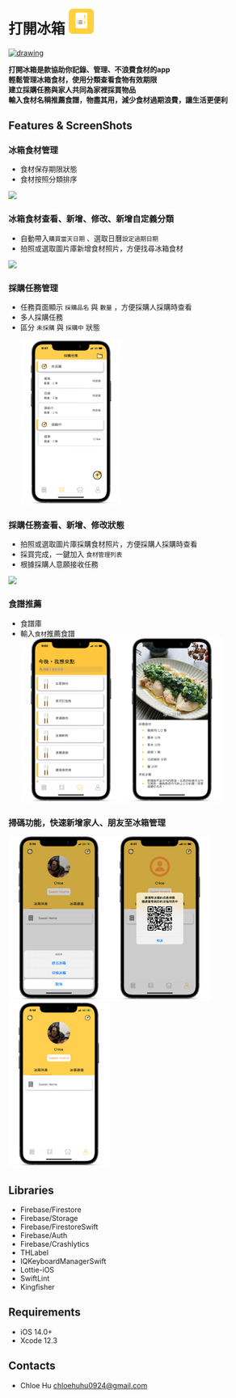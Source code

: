 
# 打開冰箱		<img src="https://github.com/chloe-huhu/FridgeManager/blob/master/FridgeManager/FridgeManagerPNG/FridgeManager_Logo.png" height="50">

<a href="https://apps.apple.com/tw/app/打開冰箱/id1546808246"><img src="https://github.com/Volorf/Badges/blob/master/App%20Store/App%20Store%20Badge.png" alt="drawing" width="150" align="center" />
</a>


**打開冰箱是款協助你記錄、管理、不浪費食材的app<BR>
輕鬆管理冰箱食材，使用分類查看食物有效期限<BR>建立採購任務與家人共同為家裡採買物品<BR>輸入食材名稱推薦食譜，物盡其用，減少食材過期浪費，讓生活更便利**

## Features & ScreenShots


### 冰箱食材管理
* 食材保存期限狀態
* 食材按照分類排序<br>
<img src="https://github.com/chloe-huhu/FridgeManager/blob/master/FridgeManager/FridgeManagerPNG/SwitchData.gif" width="400">
<br>


### 冰箱食材查看、新增、修改、新增自定義分類
* 自動帶入`購買當天日期` 、選取日曆`設定過期日期` 
* 拍照或選取圖片庫新增食材照片，方便找尋冰箱食材<br>
<img src="https://github.com/chloe-huhu/FridgeManager/blob/master/FridgeManager/FridgeManagerPNG/AddNewFood.gif" width="400">


### 採購任務管理
* 任務頁面顯示 `採購品名` 與 `數量` ，方便採購人採購時查看
* 多人採購任務
* 區分 `未採購` 與 `採購中` 狀態 <br>
<br><img src="https://github.com/chloe-huhu/FridgeManager/blob/master/FridgeManager/FridgeManagerPNG/PurchaseListPage.png" width="200">

### 採購任務查看、新增、修改狀態
* 拍照或選取圖片庫採購食材照片，方便採購人採購時查看
* 採買完成，一鍵加入 `食材管理列表`
* 根據採購人意願接收任務<br>
<img src="https://github.com/chloe-huhu/FridgeManager/blob/master/FridgeManager/FridgeManagerPNG/PurchasetoFood.gif" width="400">

### 食譜推薦
* 食譜庫
* 輸入`食材`推薦食譜<br>
<img src="https://github.com/chloe-huhu/FridgeManager/blob/master/FridgeManager/FridgeManagerPNG/Recipe.png" width="200"><img src="https://github.com/chloe-huhu/FridgeManager/blob/master/FridgeManager/FridgeManagerPNG/RecipeDetail.png" width="200">


### 掃碼功能，快速新增家人、朋友至冰箱管理
<img src="https://github.com/chloe-huhu/FridgeManager/blob/master/FridgeManager/FridgeManagerPNG/SwitchFridge.png" width="200"><img src="https://github.com/chloe-huhu/FridgeManager/blob/master/FridgeManager/FridgeManagerPNG/QRCode.png" width="200"><img src="https://github.com/chloe-huhu/FridgeManager/blob/master/FridgeManager/FridgeManagerPNG/Setting.png" width="200">

## Libraries
* Firebase/Firestore
* Firebase/Storage
* Firebase/FirestoreSwift
* Firebase/Auth
* Firebase/Crashlytics
* THLabel
* IQKeyboardManagerSwift
* Lottie-iOS
* SwiftLint
* Kingfisher



## Requirements
* iOS 14.0+
* Xcode 12.3

## Contacts
* Chloe Hu chloehuhu0924@gmail.com
